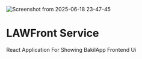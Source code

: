 ![Screenshot from 2025-06-18 23-47-45](https://github.com/user-attachments/assets/42f0a86e-788f-42cc-8979-5bc3c8b777a0)
# LAWFront Service
React Application For Showing BakilApp Frontend Ui 
